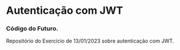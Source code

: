 
# Autenticação com JWT

### Código do Futuro.

Repositório do Exercício de 13/01/2023 sobre autenticação com JWT.

